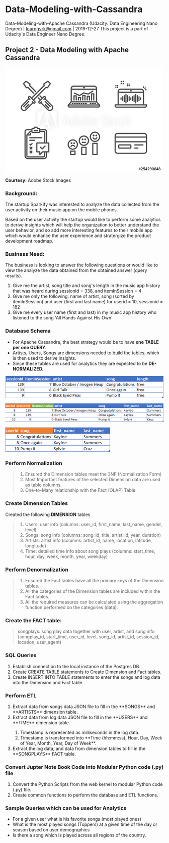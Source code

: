 # Data-Modeling-with-Cassandra
Data-Modeling-with-Apache Cassandra (Udacity: Data Engineering Nano Degree) | learngvrk@gmail.com | 2019-12-27 This project is a part of Udacity's Data Engineer Nano Degree.

## Project 2 - Data Modeling with Apache Cassandra

![MUSIC DATA ANALYTICS](Music_App_Analytics.jpg)

<b>Courtesy:</b> Adobe Stock Images

### Background:
The startup Sparkify was interested to analyze the data collected from the user activity on their music app on the mobile phones.

Based on the user activity the startup would like to perform some analytics to derive insights which will help the organization to better understand the user behavior, and so add more interesting features to their mobile app which would enhance the user experience and stratergize the product development roadmap.

### Business Need:

The business is looking to answer the following questions or would like to view the analyze the data obtained from the obtained answer (query results).

1. Give me the artist, song title and song's length in the music app history that was heard during sessionId = 338, and itemInSession = 4
2. Give me only the following: name of artist, song (sorted by itemInSession) and user (first and last name) for userid = 10, sessionid = 182
3. Give me every user name (first and last) in my music app history who listened to the song 'All Hands Against His Own'

### Database Schema

- For Apache Cassandra, the best strategy would be to have <b>one TABLE per one QUERY.</b>
- Artists, Users, Songs are dimensions needed to build the tables, which is then used to derive insights.
- Since these tables are used for analytics they are expected to be <b>DE-NORMALIZED.</b>

![TABLE1 SCHEMAS](images/Query_table1.png)

![TABLE2 SCHEMAS](images/Query_table2.png)

![TABLE3 SCHEMAS](images/Query_table3.png)

### Perform Normalization
> 1. Ensured the Dimension tables meet the 3NF (Normalization Form)
> 2. Most Important features of the selected Dimension data are used as table columns.
> 3. One-to-Many relationship with the Fact (OLAP) Table.

### Create Dimension Tables
Created the following **DIMENSION** tables
> 1. Users: user info (columns: user_id, first_name, last_name, gender, level)
> 2. Songs: song info (columns: song_id, title, artist_id, year, duration)
> 3. Artists: artist info (columns: artist_id, name, location, latitude, longitude)
> 4. Time: detailed time info about song plays (columns: start_time, hour, day, week, month, year, weekday)

### Perform Denormalization
> 1. Ensured the Fact tables have all the primary keys of the Dimension tables.
> 2. All the categories of the Dimension tables are included within the Fact tables.
> 3. All the required measures can be calculated using the aggregation function performed on the categories (data).

### Create the FACT table: 
> songplays: song play data together with user, artist, and song info (songplay_id, start_time, user_id, level, song_id, artist_id, session_id, location, user_agent)

### SQL Queries
<ol>
  <li> Establish connection to the local instance of the Postgres DB.</li>
  <li> Create CREATE TABLE statements to Create Dimension and Fact tables.</li>
  <li> Create INSERT INTO TABLE statements to enter the songs and log data into the Dimension and Fact table.</li>
</ol>

### Perform ETL
<ol>
<li> Extract data from songs data JSON file to fill in the **SONGS** and **ARTISTS** dimension table.</li>
<li> Extract data from log data JSON file to fill in the **USERS** and **TIME** dimension table.</li>
<ol>
  <li> Timestamp is represented as milliseconds in the log data.</li>
  <li> Timestamp is transformed into **Time (hh:mm:ss), Hour, Day, Week of Year, Month, Year, Day of Week**.</li>
</ol>
<li> Extract the log data, and data from dimension tables to fill in the **SONGPLAYS** FACT table.</li>
</ol>

### Convert Jupter Note Book Code into Modular Python code (.py) file
1. Convert the Python Scripts from the web kernel to modular Python code (.py) file.
2. Create common functions to perform the database and ETL functions.


### Sample Queries which can be used for Analytics
- For a given user what is his favorite songs (most played ones)
- What is the most played songs (Toppers) at a given time of the day or season based on user demographics
- Is there a song which is played across all regions of the country.

